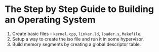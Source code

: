 # The Step by Step Guide to Building an Operating System

1. Create basic files - `kernel.cpp`, `linker.ld`, `loader.s`, `Makefile`.
2. Setup a way to create the iso file and run it in some hypervisor.
3. Build memory segments by creating a global descriptor table.
